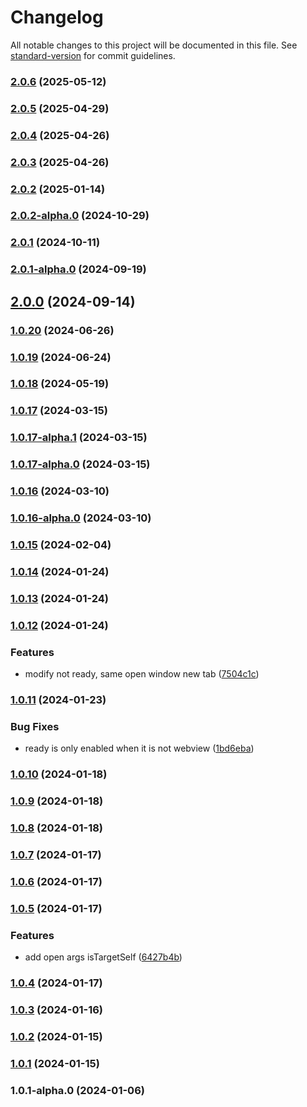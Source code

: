 # Changelog

All notable changes to this project will be documented in this file. See [standard-version](https://github.com/conventional-changelog/standard-version) for commit guidelines.

### [2.0.6](https://github.com/acrool/acrool-window-launcher/compare/v2.0.5...v2.0.6) (2025-05-12)

### [2.0.5](https://github.com/acrool/acrool-window-launcher/compare/v2.0.4...v2.0.5) (2025-04-29)

### [2.0.4](https://github.com/acrool/acrool-window-launcher/compare/v2.0.3...v2.0.4) (2025-04-26)

### [2.0.3](https://github.com/acrool/acrool-window-launcher/compare/v2.0.2...v2.0.3) (2025-04-26)

### [2.0.2](https://github.com/acrool/acrool-window-launcher/compare/v2.0.2-alpha.0...v2.0.2) (2025-01-14)

### [2.0.2-alpha.0](https://github.com/acrool/acrool-window-launcher/compare/v2.0.1...v2.0.2-alpha.0) (2024-10-29)

### [2.0.1](https://github.com/acrool/acrool-window-launcher/compare/v2.0.1-alpha.0...v2.0.1) (2024-10-11)

### [2.0.1-alpha.0](https://github.com/acrool/acrool-window-launcher/compare/v2.0.0...v2.0.1-alpha.0) (2024-09-19)

## [2.0.0](https://github.com/acrool/acrool-window-launcher/compare/v1.0.20...v2.0.0) (2024-09-14)

### [1.0.20](https://github.com/acrool/acrool-window-launcher/compare/v1.0.19...v1.0.20) (2024-06-26)

### [1.0.19](https://github.com/acrool/acrool-window-launcher/compare/v1.0.18...v1.0.19) (2024-06-24)

### [1.0.18](https://github.com/imagine10255/acrool-window-launcher/compare/v1.0.17...v1.0.18) (2024-05-19)

### [1.0.17](https://github.com/imagine10255/bear-window-launcher/compare/v1.0.17-alpha.1...v1.0.17) (2024-03-15)

### [1.0.17-alpha.1](https://github.com/imagine10255/bear-window-launcher/compare/v1.0.17-alpha.0...v1.0.17-alpha.1) (2024-03-15)

### [1.0.17-alpha.0](https://github.com/imagine10255/bear-window-launcher/compare/v1.0.16...v1.0.17-alpha.0) (2024-03-15)

### [1.0.16](https://github.com/imagine10255/bear-window-launcher/compare/v1.0.16-alpha.0...v1.0.16) (2024-03-10)

### [1.0.16-alpha.0](https://github.com/imagine10255/bear-window-launcher/compare/v1.0.15...v1.0.16-alpha.0) (2024-03-10)

### [1.0.15](https://github.com/imagine10255/bear-window-launcher/compare/v1.0.14...v1.0.15) (2024-02-04)

### [1.0.14](https://github.com/imagine10255/bear-window-launcher/compare/v1.0.13...v1.0.14) (2024-01-24)

### [1.0.13](https://github.com/imagine10255/bear-window-launcher/compare/v1.0.12...v1.0.13) (2024-01-24)

### [1.0.12](https://github.com/imagine10255/bear-window-launcher/compare/v1.0.11...v1.0.12) (2024-01-24)


### Features

* modify not ready, same open window new tab ([7504c1c](https://github.com/imagine10255/bear-window-launcher/commit/7504c1c15facc0e21248bda4777d442158722889))

### [1.0.11](https://github.com/imagine10255/bear-window-launcher/compare/v1.0.10...v1.0.11) (2024-01-23)


### Bug Fixes

* ready is only enabled when it is not webview ([1bd6eba](https://github.com/imagine10255/bear-window-launcher/commit/1bd6ebaf752cff3703a7b39c7dd7366c8ab06901))

### [1.0.10](https://github.com/imagine10255/bear-window-launcher/compare/v1.0.9...v1.0.10) (2024-01-18)

### [1.0.9](https://github.com/imagine10255/bear-window-launcher/compare/v1.0.8...v1.0.9) (2024-01-18)

### [1.0.8](https://github.com/imagine10255/bear-window-launcher/compare/v1.0.7...v1.0.8) (2024-01-18)

### [1.0.7](https://github.com/imagine10255/bear-window-launcher/compare/v1.0.6...v1.0.7) (2024-01-17)

### [1.0.6](https://github.com/imagine10255/bear-window-launcher/compare/v1.0.5...v1.0.6) (2024-01-17)

### [1.0.5](https://github.com/imagine10255/bear-window-launcher/compare/v1.0.4...v1.0.5) (2024-01-17)


### Features

* add open args isTargetSelf ([6427b4b](https://github.com/imagine10255/bear-window-launcher/commit/6427b4be83b8c0d87d5ef29242809b4c7be2d550))

### [1.0.4](https://github.com/imagine10255/bear-window-launcher/compare/v1.0.3...v1.0.4) (2024-01-17)

### [1.0.3](https://github.com/imagine10255/bear-window-launcher/compare/v1.0.2...v1.0.3) (2024-01-16)

### [1.0.2](https://github.com/imagine10255/bear-window-launcher/compare/v1.0.1...v1.0.2) (2024-01-15)

### [1.0.1](https://github.com/imagine10255/bear-window-launcher/compare/v1.0.1-alpha.0...v1.0.1) (2024-01-15)

### 1.0.1-alpha.0 (2024-01-06)
